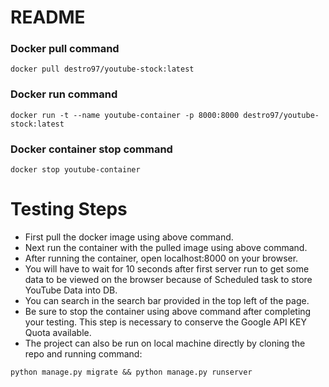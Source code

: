 # README

### Docker pull command

`docker pull destro97/youtube-stock:latest`

### Docker run command

`docker run -t --name youtube-container -p 8000:8000 destro97/youtube-stock:latest`

### Docker container stop command

`docker stop youtube-container`



# Testing Steps

- First pull the docker image using above command.
- Next run the container with the pulled image using above command.
- After running the container, open localhost:8000 on your browser.
- You will have to wait for 10 seconds after first server run to get some data to be viewed on the browser because of Scheduled task to store YouTube Data into DB.
- You can search in the search bar provided in the top left of the page.
- Be sure to stop the container using above command after completing your testing. This step is necessary to conserve the Google API KEY Quota available.
- The project can also be run on local machine directly by cloning the repo and running command:

`python manage.py migrate && python manage.py runserver`
